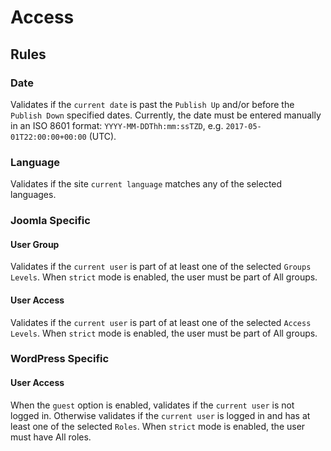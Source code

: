 # Access

## Rules

### Date

Validates if the `current date` is past the `Publish Up` and/or before the `Publish Down` specified dates. Currently, the date must be entered manually in an ISO 8601 format: `YYYY-MM-DDThh:mm:ssTZD`, e.g. `2017-05-01T22:00:00+00:00` (UTC).

### Language

Validates if the site `current language` matches any of the selected languages.

### Joomla Specific

#### User Group

Validates if the `current user` is part of at least one of the selected `Groups Levels`. When `strict` mode is enabled, the user must be part of All groups.

#### User Access

Validates if the `current user` is part of at least one of the selected `Access Levels`. When `strict` mode is enabled, the user must be part of All groups.

### WordPress Specific

#### User Access

When the `guest` option is enabled, validates if the `current user` is not logged in. Otherwise validates if the `current user` is logged in and has at least one of the selected `Roles`. When `strict` mode is enabled, the user must have All roles.
